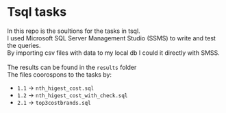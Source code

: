 # Tsql tasks
In this repo is the soultions for the tasks in tsql.<br>
I used Microsoft SQL Server Management Studio (SSMS) to write and test the queries. <br>
By importing csv files with data to my local db I could it directly with SMSS.<br><br>
The results can be found in the `results` folder<br>
The files coorospons to the tasks by:

* `1.1` -> `nth_higest_cost.sql`
* `1.2` -> `nth_higest_cost_with_check.sql` 
* `2.1` -> `top3costbrands.sql`